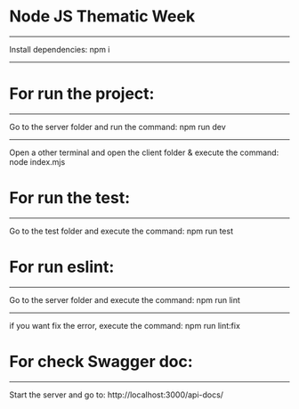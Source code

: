 # Node JS Thematic Week
***
Install dependencies: npm i
***
# For run the project:
***
Go to the server folder and run the command: npm run dev
***
Open a other terminal and open the client folder & execute the command: node index.mjs

# For run the test:
***
Go to the test folder and execute the command: npm run test

# For run eslint:
***
Go to the server folder and execute the command: npm run lint
***
if you want fix the error, execute the command: npm run lint:fix

# For check Swagger doc:
***
Start the server and go to: http://localhost:3000/api-docs/
